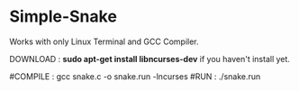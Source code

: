 # Simple-Snake

Works with only Linux Terminal and GCC Compiler.

DOWNLOAD : **sudo apt-get install libncurses-dev** if you haven't install yet.

#COMPILE : gcc snake.c -o snake.run -lncurses
#RUN : ./snake.run
